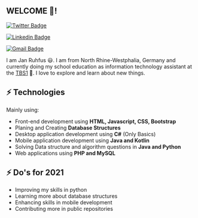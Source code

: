 <h2>WELCOME <CODERS/> 👋!</h2>

[![Twitter Badge](https://img.shields.io/badge/-@Jan_Krb-1ca0f1?style=flat-square&labelColor=1ca0f1&logo=twitter&logoColor=white&link=https://twitter.com/Jan&#95;Krb)](https://twitter.com/Jan_Krb) 

[![Linkedin Badge](https://img.shields.io/badge/-Jan_Ruhfus-blue?style=flat-square&logo=Linkedin&logoColor=white&link=https://www.linkedin.com/in/jan-ruhfus-4003a51ba/)](https://www.linkedin.com/in/jan-ruhfus-4003a51ba/)

[![Gmail Badge](https://img.shields.io/badge/-janruhfus0@gmail.com-c14438?style=flat-square&logo=Gmail&logoColor=white&link=mailto:janruhfus0@gmail.com)](mailto:janruhfus0@gmail.com)

I am Jan Ruhfus 😃. I am from North Rhine-Westphalia, Germany and currently doing my school education as information technology assistant at the [TBS1](https://github.com/tbs1-bo) 🏫. I love to explore and learn about new things.

## ⚡ Technologies
Mainly using:
- Front-end development using **HTML, Javascript, CSS, Bootstrap**
- Planing and Creating **Database Structures**
- Desktop application development using **C#** (Only Basics)
- Mobile application development using **Java and Kotlin**
- Solving Data structure and algorithm questions in **Java and Python**
- Web applications using **PHP and MySQL**

## ⚡ Do's for 2021
- Improving my skills in python
- Learning more about database structures
- Enhancing skills in mobile development
- Contributing more in public repositories
